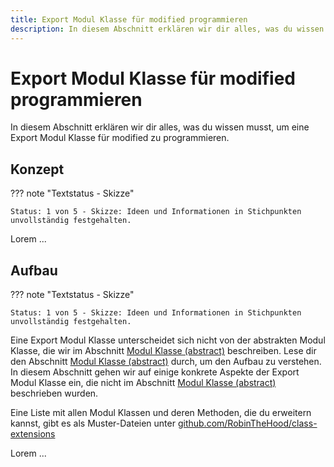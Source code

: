 ```yaml
---
title: Export Modul Klasse für modified programmieren
description: In diesem Abschnitt erklären wir dir alles, was du wissen musst, um eine Export Modul Klasse für modified zu programmieren.
---
```


# Export Modul Klasse für modified programmieren

In diesem Abschnitt erklären wir dir alles, was du wissen musst, um eine Export Modul Klasse für modified zu programmieren.

## Konzept

??? note "Textstatus - Skizze"

    Status: 1 von 5 - Skizze: Ideen und Informationen in Stichpunkten unvollständig festgehalten.

Lorem ...

## Aufbau

??? note "Textstatus - Skizze"

    Status: 1 von 5 - Skizze: Ideen und Informationen in Stichpunkten unvollständig festgehalten.

Eine Export Modul Klasse unterscheidet sich nicht von der abstrakten Modul Klasse, die wir im Abschnitt [Modul Klasse (abstract)](/module-class/) beschreiben. Lese dir den Abschnitt [Modul Klasse (abstract)](/module-class/) durch, um den Aufbau zu verstehen. In diesem Abschnitt gehen wir auf einige konkrete Aspekte der Export Modul Klasse ein, die nicht im Abschnitt [Modul Klasse (abstract)](/module-class/) beschrieben wurden.

Eine Liste mit allen Modul Klassen und deren Methoden, die du erweitern kannst, gibt es als Muster-Dateien unter [github.com/RobinTheHood/class-extensions](https://github.com/RobinTheHood/class-extensions)

Lorem ...
